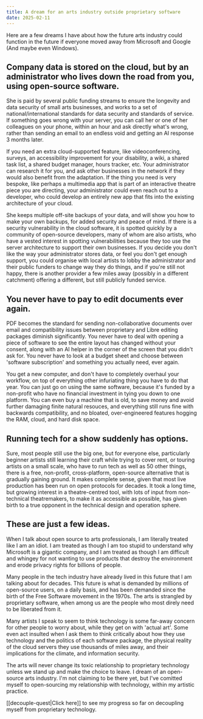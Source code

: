 ```yaml
---
title: A dream for an arts industry outside proprietary software
date: 2025-02-11
---
```

Here are a few dreams I have about how the future arts industry could function in the future if everyone moved away from Microsoft and Google (And maybe even Windows).

## Company data is stored on the cloud, but by an administrator who lives down the road from you, using open-source software. 
She is paid by several public funding streams to ensure the longevity and data security of small arts businesses, and works to a set of national/international standards for data security and standards of service. If something goes wrong with your server, you can call her or one of her colleagues on your phone, within an hour and ask directly what's wrong, rather than sending an email to an endless void and getting an AI response 3 months later.

If you need an extra cloud-supported feature, like videoconferencing, surveys, an accessibility improvement for your disability, a wiki, a shared task list, a shared budget manager, hours tracker, etc. Your administrator can research it for you, and ask other businesses in the network if they would also benefit from the adaptation. If the thing you need is very bespoke, like perhaps a multimedia app that is part of an interactive theatre piece you are directing, your administrator could even reach out to a developer, who could develop an entirely new app that fits into the existing architecture of your cloud.

She keeps multiple off-site backups of your data, and will show you how to make your own backups, for added security and peace of mind. If there is a security vulnerability in the cloud software, it is spotted quickly by a community of open-source developers, many of whom are also artists, who have a vested interest in spotting vulnerabilities because they too use the server architecture to support their own businesses. If you decide you don't like the way your administrator stores data, or feel you don't get enough support, you could organise with local artists to lobby the administrator and their public funders to change way they do things, and if you're still not happy, there is another provider a few miles away (possibly in a different catchment) offering a different, but still publicly funded service.

## You never have to pay to edit documents ever again. 
PDF becomes the standard for sending non-collaborative documents over email and compatibility issues between proprietary and Libre editing packages diminish significantly. You never have to deal with opening a piece of software to see the entire layout has changed without your consent, along with an AI helper in the corner of the screen that you didn't ask for. You never have to look at a budget sheet and choose between 'software subscription' and something you actually need, ever again.

You get a new computer, and don't have to completely overhaul your workflow, on top of everything other infuriating thing you have to do that year. You can just go on using the same software, because it's funded by a non-profit who have no financial investment in tying you down to one platform. You can even buy a machine that is old, to save money and avoid further damaging finite natural resouces, and everything still runs fine with backwards compatibility, and no bloated, over-engineered features hogging the RAM, cloud, and hard disk space.

## Running tech for a show suddenly has options. 
Sure, most people still use the big one, but for everyone else, particularly beginner artists still learning their craft while trying to cover rent, or touring artists on a small scale, who have to run tech as well as 50 other things, there is a free, non-profit, cross-platform, open-source alternative that is gradually gaining ground. It makes complete sense, given that most live production has been run on open protocols for decades. It took a long time, but growing interest in a theatre-centred tool, with lots of input from non-technical theatremakers, to make it as accessible as possible, has given birth to a true opponent in the technical design and operation sphere.

## These are just a few ideas.
When I talk about open source to arts professionals, I am literally treated like I am an idiot. I am treated as though I am too stupid to understand why Microsoft is a gigantic company, and I am treated as though I am difficult and whingey for not wanting to use products that destroy the environment and erode privacy rights for billions of people.

Many people in the tech industry have already lived in this future that I am talking about for decades. This future is what is demanded by millions of open-source users, on a daily basis, and has been demanded since the birth of the Free Software movement in the 1970s. The arts is strangled by proprietary software, when among us are the people who most direly need to be liberated from it. 

Many artists I speak to seem to think technology is some far-away concern for other people to worry about, while they get on with 'actual art'. Some even act insulted when I ask them to think critically about how they use technology and the politics of each software package, the physical reality of the cloud servers they use thousands of miles away, and their implications for the climate, and information security.

The arts will never change its toxic relationship to proprietary technology unless we stand up and make the choice to leave. I dream of an open-source arts industry. I'm not claiming to be there yet, but I've comitted myself to open-sourcing my relationship with technology, within my artistic practice.

[[decouple-quest|Click here]] to see my progress so far on decoupling myself from proprietary technology.
